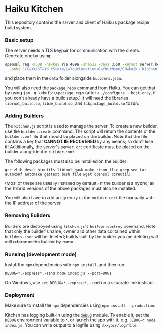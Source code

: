Haiku Kitchen
==========================
This repository contains the server and client of Haiku's package recipe build
system.

### Basic setup
The server needs a TLS keypair for communication with the clients. Generate one
by using:
```bash
openssl req -x509 -newkey rsa:4096 -sha512 -days 3650 -keyout server.key -nodes -out server.crt \
  -subj "/C=XX/ST=YourState/L=YourLocation/O=YourName/CN=haiku_kitchen"
```
and place them in the `data` folder alongside `builders.json`.

You will also need the `package_repo` command from Haiku. You can get that
by using `jam -q \<build\>package_repo` (after a `./configure --host-only`,
if you don't already have a build setup.) It will need the libraries
`libroot_build.so`, `libbe_build.so`, and `libpackage_build.so` to run.

### Adding Builders
The `kitchen.js` script is used to manage the server. To create a new builder,
use the `builder:create` command. The script will return the contents of the
`builder.conf` file that should be placed on the builder. Note that the file
contains a key that **CANNOT BE RECOVERED** by any means; so don't lose it!
Additionally, the server's `server.crt` certificate must be placed on the builder
alongside the `builder.conf`.

The following packages must also be installed on the builder:
```
gcc zlib_devel binutils libtool gawk make bison flex grep sed tar autoconf automake gettext bash file wget openssl coreutils
```
(Most of these are usually installed by default.) If the builder is a hybrid,
all the hybrid versions of the above packages must also be installed.

You will also have to add an `ip` entry to the `builder.conf` file manually
with the IP address of the server.

### Removing Builders
Builders are destroyed using `kitchen.js`'s `builder:destroy` command. Note
that only the builder's name, owner and other data contained within
`builders.json` will be deleted; builds built by the builder you are
deleting will still reference the builder by name.

### Running (development mode)
Install the `npm` dependencies with `npm install`, and then run:
```
DEBUG=*,-express*,-send node index.js --port=8081
```
On Windows, use `set DEBUG=*,-express*,-send` on a separate line instead.

### Deployment
Make sure to install the `npm` dependencies using `npm install --production`.

Kitchen has logging built-in using the
[`debug`](https://github.com/visionmedia/debug) module. To enable it,
set the `DEBUG` environment variable to `*`, or launch the app with it,
e.g. `DEBUG=* node index.js`. You can write output to a logfile using
`3>>your/log/file`.
